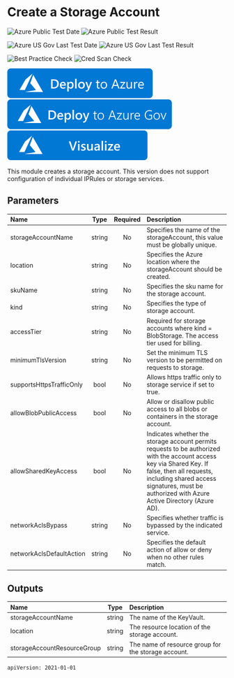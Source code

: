 # Create a Storage Account

![Azure Public Test Date](https://azurequickstartsservice.blob.core.windows.net/badges/modules/Microsoft.Storage/storageAccounts/0.9/PublicLastTestDate.svg)
![Azure Public Test Result](https://azurequickstartsservice.blob.core.windows.net/badges/modules/Microsoft.Storage/storageAccounts/0.9/PublicDeployment.svg)

![Azure US Gov Last Test Date](https://azurequickstartsservice.blob.core.windows.net/badges/modules/Microsoft.Storage/storageAccounts/0.9/FairfaxLastTestDate.svg)
![Azure US Gov Last Test Result](https://azurequickstartsservice.blob.core.windows.net/badges/modules/Microsoft.Storage/storageAccounts/0.9/FairfaxDeployment.svg)

![Best Practice Check](https://azurequickstartsservice.blob.core.windows.net/badges/modules/Microsoft.Storage/storageAccounts/0.9/BestPracticeResult.svg)
![Cred Scan Check](https://azurequickstartsservice.blob.core.windows.net/badges/modules/Microsoft.Storage/storageAccounts/0.9/CredScanResult.svg)

[![Deploy To Azure](https://raw.githubusercontent.com/Azure/azure-quickstart-templates/master/1-CONTRIBUTION-GUIDE/images/deploytoazure.svg?sanitize=true)](https://portal.azure.com/#create/Microsoft.Template/uri/https%3A%2F%2Fraw.githubusercontent.com%2FAzure%2Fazure-quickstart-templates%2Fmaster%2Fmodules/Microsoft.Storage/storageAccounts/0.9%2Fazuredeploy.json)
[![Deploy To Azure Gov](https://raw.githubusercontent.com/Azure/azure-quickstart-templates/master/1-CONTRIBUTION-GUIDE/images/deploytoazuregov.svg?sanitize=true)](https://portal.azure.us/#create/Microsoft.Template/uri/https%3A%2F%2Fraw.githubusercontent.com%2FAzure%2Fazure-quickstart-templates%2Fmaster%2Fmodules/Microsoft.Storage/storageAccounts/0.9%2Fazuredeploy.json)
[![Visualize](https://raw.githubusercontent.com/Azure/azure-quickstart-templates/master/1-CONTRIBUTION-GUIDE/images/visualizebutton.svg?sanitize=true)](http://armviz.io/#/?load=https%3A%2F%2Fraw.githubusercontent.com%2FAzure%2Fazure-quickstart-templates%2Fmaster%2Fmodules/Microsoft.Storage/storageAccounts/0.9%2Fazuredeploy.json)

This module creates a storage account. This version does not support configuration of individual IPRules or storage services.

## Parameters

| Name | Type | Required | Description |
| :------------- | :----------: | :----------: | :------------- |
| storageAccountName | string | No | Specifies the name of the storageAccount, this value must be globally unique. |
| location | string | No | Specifies the Azure location where the storageAccount should be created. |
| skuName | string | No | Specifies the sku name for the storage account. |
| kind | string | No | Specifies the type of storage account.|
| accessTier | string | No | Required for storage accounts where kind = BlobStorage. The access tier used for billing. |
| minimumTlsVersion | string | No | Set the minimum TLS version to be permitted on requests to storage. |
| supportsHttpsTrafficOnly |  bool | No | Allows https traffic only to storage service if set to true. |
| allowBlobPublicAccess |  bool | No | Allow or disallow public access to all blobs or containers in the storage account. |
| allowSharedKeyAccess |  bool | No | Indicates whether the storage account permits requests to be authorized with the account access key via Shared Key. If false, then all requests, including shared access signatures, must be authorized with Azure Active Directory (Azure AD). |
| networkAclsBypass |  string | No | Specifies whether traffic is bypassed by the indicated service. |
| networkAclsDefaultAction |  string | No | Specifies the default action of allow or deny when no other rules match. |

## Outputs

| Name | Type | Description |
| :------------- | :----------: | :------------- |
| storageAccountName | string | The name of the KeyVault. |
| location | string | The resource location of the storage account. |
| storageAccountResourceGroup | string | The name of resource group for the storage account. |

```apiVersion: 2021-01-01```
